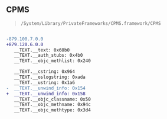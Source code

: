 ## CPMS

> `/System/Library/PrivateFrameworks/CPMS.framework/CPMS`

```diff

-879.100.7.0.0
+879.120.6.0.0
   __TEXT.__text: 0x60b0
   __TEXT.__auth_stubs: 0x4b0
   __TEXT.__objc_methlist: 0x240

   __TEXT.__cstring: 0x964
   __TEXT.__oslogstring: 0xada
   __TEXT.__ustring: 0x1a6
-  __TEXT.__unwind_info: 0x154
+  __TEXT.__unwind_info: 0x158
   __TEXT.__objc_classname: 0x50
   __TEXT.__objc_methname: 0x94c
   __TEXT.__objc_methtype: 0x3d4

```
